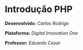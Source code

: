 # Introdução PHP 


**Desenvolvido:** _Carlos Rodrigo_

**Plataforma:** _Digital Innovation One_

**Professor:**  _Eduardo Cesar_
